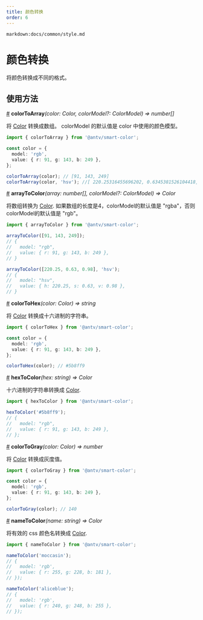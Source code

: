 ```yaml
---
title: 颜色转换
order: 6
---
```


`markdown:docs/common/style.md`

<div class="doc-md">

# 颜色转换

将颜色转换成不同的格式。

## 使用方法

<a name="colorToArray" href="#colorToArray">#</a> **colorToArray**<i>(color: Color, colorModel?: ColorModel) => number[]</i>

将 [Color](https://github.com/neoddish/color-palette-json-schema#color) 转换成数组。
colorModel 的默认值是 color 中使用的颜色模型。

```ts
import { colorToArray } from '@antv/smart-color';

const color = {
  model: 'rgb',
  value: { r: 91, g: 143, b: 249 },
};

colorToArray(color); // [91, 143, 249]
colorToArray(color, 'hsv'); //[ 220.25316455696202, 0.6345381526104418, 0.9764705882352941 ]
```

<a name="arrayToColor" href="#arrayToColor">#</a> **arrayToColor**<i>(array: number[], colorModel?: ColorModel) => Color</i>

将数组转换为 [Color](https://github.com/neoddish/color-palette-json-schema#color). 
如果数组的长度是4，colorModel的默认值是 "rgba"，否则colorModel的默认值是 "rgb"。

```ts
import { arrayToColor } from '@antv/smart-color';

arrayToColor([91, 143, 249]);
// {
//   model: "rgb",
//   value: { r: 91, g: 143, b: 249 },
// }

arrayToColor([220.25, 0.63, 0.98], 'hsv');
// {
//   model: "hsv",
//   value: { h: 220.25, s: 0.63, v: 0.98 },
// }
```

<a name="colorToHex" href="#colorToHex">#</a> **colorToHex**<i>(color: Color) => string</i>

将 [Color](https://github.com/neoddish/color-palette-json-schema#color) 转换成十六进制的字符串。

```ts
import { colorToHex } from '@antv/smart-color';

const color = {
  model: 'rgb',
  value: { r: 91, g: 143, b: 249 },
};

colorToHex(color); // #5b8ff9
```

<a name="hexToColor" href="#hexToColor">#</a> **hexToColor**<i>(hex: string) => Color</i>

十六进制的字符串转换成 [Color](https://github.com/neoddish/color-palette-json-schema#color).

```ts
import { hexToColor } from '@antv/smart-color';

hexToColor('#5b8ff9');
// {
//   model: "rgb",
//   value: { r: 91, g: 143, b: 249 },
// };
```

<a name="colorToGray" href="#colorToGray">#</a> **colorToGray**<i>(color: Color) => number</i>

将 [Color](https://github.com/neoddish/color-palette-json-schema#color) 转换成灰度值。

```ts
import { colorToGray } from '@antv/smart-color';

const color = {
  model: 'rgb',
  value: { r: 91, g: 143, b: 249 },
};

colorToGray(color); // 140
```

<a name="nameToColor" href="#nameToColor">#</a> **nameToColor**<i>(name: string) => Color</i>

将有效的 css 颜色名转换成 [Color](https://github.com/neoddish/color-palette-json-schema#color).

```ts
import { nameToColor } from '@antv/smart-color';

nameToColor('moccasin');
// {
//   model: 'rgb',
//   value: { r: 255, g: 228, b: 181 },
// });

nameToColor('aliceblue');
// {
//   model: 'rgb',
//   value: { r: 240, g: 248, b: 255 },
// });
```

</div>
